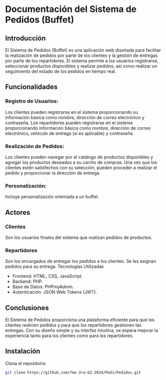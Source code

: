 # Documentación del Sistema de Pedidos (Buffet)
## Introducción
El Sistema de Pedidos (Buffet) es una aplicación web diseñada para facilitar la realización de pedidos por parte de los clientes y la gestión de entregas por parte de los repartidores. 
El sistema permite a los usuarios registrarse, seleccionar productos disponibles y realizar pedidos, así como realizar un seguimiento del estado de los pedidos en tiempo real.
## Funcionalidades
### Registro de Usuarios:
Los clientes pueden registrarse en el sistema proporcionando su información básica como nombre, dirección de correo electrónico y contraseña.
Los repartidores pueden registrarse en el sistema proporcionando información básica como nombre, dirección de correo electrónico, vehículo de entrega (si es aplicable) y contraseña.
### Realización de Pedidos:
Los clientes pueden navegar por el catálogo de productos disponibles y agregar los productos deseados a su carrito de compras.
Una vez que los clientes estén satisfechos con su selección, pueden proceder a realizar el pedido y proporcionar la dirección de entrega.
### Personalización:
Incluye personalización orientada a un buffet.
## Actores
### Clientes
Son los usuarios finales del sistema que realizan pedidos de productos.
### Repartidores
Son los encargados de entregar los pedidos a los clientes. Se les asignan pedidos para su entrega.
Tecnologías Utilizadas
- Frontend: HTML, CSS, JavaScript.
- Backend: PHP.
- Base de Datos: PHPmyAdmin.
- Autenticación: JSON Web Tokens (JWT).
## Conclusiones
El Sistema de Pedidos proporciona una plataforma eficiente para que los clientes realicen pedidos y para que los repartidores gestionen las entregas. Con su diseño simple y su interfaz intuitiva, se espera mejorar la experiencia tanto para los clientes como para los repartidores.
## Instalación
Clona el repositorio:
```bash
git clone https://github.com/7mo-3ra-G2-2024/PedirPedidos.git
```
